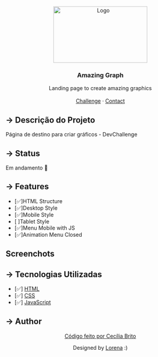 <br />
<p align="center">
  <a href="http://www.freepik.com">
    <img src="https://trello-attachments.s3.amazonaws.com/590fa896d2d25e50583de620/874x512/2bc76fc9373587c9d5ca571d19530719/4435_1.png" alt="Logo" width="250" height="150">
  </a>

  <h3 align="center">Amazing Graph</h3>

  <p align="center">
    Landing page to create amazing graphics
       <br />
    <br />
    <a href="https://github.com/Lorenalgm/AmazingGraph">Challenge</a>
    ·
    <a href="https://www.linkedin.com/in/lorenagmontes/">Contact</a>
  </p>
</p>



## → Descrição do Projeto

<p>Página de destino para criar gráficos - DevChallenge </p>

## → Status

<p>Em andamento 🚀</p>

## → Features
<ul>
<li>[✅]HTML Structure</li>
<li>[✅]Desktop Style</li>
<li>[✅]Mobile Style</li>
<li>[ ]Tablet Style</li>
<li>[✅]Menu Mobile with JS</li>
 <li>[✅]Animation Menu Closed</li>
</ul>

## Screenchots

## → Tecnologias Utilizadas

- [✅] [HTML](https://developer.mozilla.org/pt-BR/docs/Web/HTML)
- [✅] [CSS](https://developer.mozilla.org/pt-BR/docs/Web/CSS)
- [✅] [JavaScript](https://developer.mozilla.org/pt-BR/docs/Web/JavaScript)

## → Author

<p align='center'><a href="https://www.linkedin.com/in/cec%C3%ADlia-brito-santos-a22193170/">Código feito por Cecília Brito</a></p>

<p align="center">Designed by  <a href="https://github.com/Lorenalgm">Lorena</a> :)</p>
